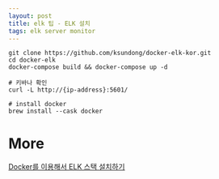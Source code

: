 ```yaml
---
layout: post
title: elk 팁 - ELK 설치
tags: elk server monitor
---
```


```
git clone https://github.com/ksundong/docker-elk-kor.git
cd docker-elk
docker-compose build && docker-compose up -d
```

```
# 키바나 확인
curl -L http://{ip-address}:5601/
```

```
# install docker
brew install --cask docker
```

# More
[Docker를 이용해서 ELK 스택 설치하기](https://velog.io/@dion/Docker를-이용해서-ELK-스택-설치하기)
